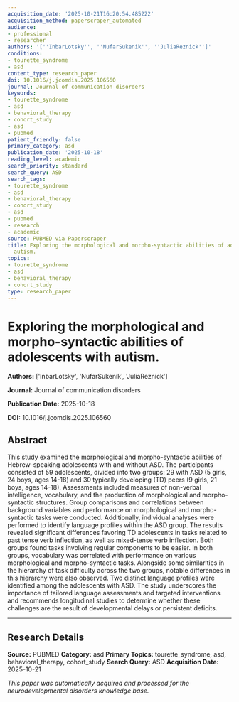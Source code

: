 ```yaml
---
acquisition_date: '2025-10-21T16:20:54.485222'
acquisition_method: paperscraper_automated
audience:
- professional
- researcher
authors: '[''InbarLotsky'', ''NufarSukenik'', ''JuliaReznick'']'
conditions:
- tourette_syndrome
- asd
content_type: research_paper
doi: 10.1016/j.jcomdis.2025.106560
journal: Journal of communication disorders
keywords:
- tourette_syndrome
- asd
- behavioral_therapy
- cohort_study
- asd
- pubmed
patient_friendly: false
primary_category: asd
publication_date: '2025-10-18'
reading_level: academic
search_priority: standard
search_query: ASD
search_tags:
- tourette_syndrome
- asd
- behavioral_therapy
- cohort_study
- asd
- pubmed
- research
- academic
source: PUBMED via Paperscraper
title: Exploring the morphological and morpho-syntactic abilities of adolescents with
  autism.
topics:
- tourette_syndrome
- asd
- behavioral_therapy
- cohort_study
type: research_paper
---
```


# Exploring the morphological and morpho-syntactic abilities of adolescents with autism.

**Authors:** ['InbarLotsky', 'NufarSukenik', 'JuliaReznick']

**Journal:** Journal of communication disorders

**Publication Date:** 2025-10-18

**DOI:** 10.1016/j.jcomdis.2025.106560

## Abstract

This study examined the morphological and morpho-syntactic abilities of Hebrew-speaking adolescents with and without ASD. The participants consisted of 59 adolescents, divided into two groups: 29 with ASD (5 girls, 24 boys, ages 14-18) and 30 typically developing (TD) peers (9 girls, 21 boys, ages 14-18). Assessments included measures of non-verbal intelligence, vocabulary, and the production of morphological and morpho-syntactic structures. Group comparisons and correlations between background variables and performance on morphological and morpho-syntactic tasks were conducted. Additionally, individual analyses were performed to identify language profiles within the ASD group. The results revealed significant differences favoring TD adolescents in tasks related to past tense verb inflection, as well as mixed-tense verb inflection. Both groups found tasks involving regular components to be easier. In both groups, vocabulary was correlated with performance on various morphological and morpho-syntactic tasks. Alongside some similarities in the hierarchy of task difficulty across the two groups, notable differences in this hierarchy were also observed. Two distinct language profiles were identified among the adolescents with ASD. The study underscores the importance of tailored language assessments and targeted interventions and recommends longitudinal studies to determine whether these challenges are the result of developmental delays or persistent deficits.

---

## Research Details

**Source:** PUBMED
**Category:** asd
**Primary Topics:** tourette_syndrome, asd, behavioral_therapy, cohort_study
**Search Query:** ASD
**Acquisition Date:** 2025-10-21

*This paper was automatically acquired and processed for the neurodevelopmental disorders knowledge base.*
